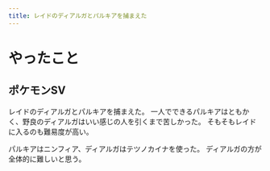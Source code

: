 ```yaml
---
title: レイドのディアルガとパルキアを捕まえた
---
```


# やったこと

## ポケモンSV

レイドのディアルガとパルキアを捕まえた。
一人でできるパルキアはともかく、野良のディアルガはいい感じの人を引くまで苦しかった。
そもそもレイドに入るのも難易度が高い。

パルキアはニンフィア、ディアルガはテツノカイナを使った。
ディアルガの方が全体的に難しいと思う。

